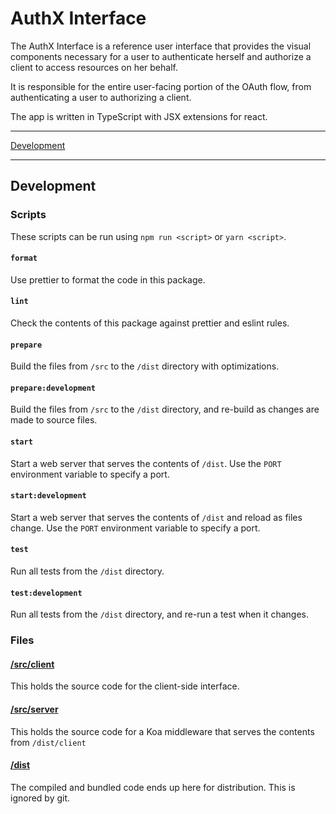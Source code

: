 # AuthX Interface

The AuthX Interface is a reference user interface that provides the visual components necessary for a user to authenticate herself and authorize a client to access resources on her behalf.

It is responsible for the entire user-facing portion of the OAuth flow, from authenticating a user to authorizing a client.

The app is written in TypeScript with JSX extensions for react.

---

[Development](#development)

---

## Development

### Scripts

These scripts can be run using `npm run <script>` or `yarn <script>`.

#### `format`

Use prettier to format the code in this package.

#### `lint`

Check the contents of this package against prettier and eslint rules.

#### `prepare`

Build the files from `/src` to the `/dist` directory with optimizations.

#### `prepare:development`

Build the files from `/src` to the `/dist` directory, and re-build as changes are made to source files.

#### `start`

Start a web server that serves the contents of `/dist`. Use the `PORT` environment variable to specify a port.

#### `start:development`

Start a web server that serves the contents of `/dist` and reload as files change. Use the `PORT` environment variable to specify a port.

#### `test`

Run all tests from the `/dist` directory.

#### `test:development`

Run all tests from the `/dist` directory, and re-run a test when it changes.

### Files

#### [/src/client](src/client/)

This holds the source code for the client-side interface.

#### [/src/server](src/server/)

This holds the source code for a Koa middleware that serves the contents from `/dist/client`

#### [/dist](dist/)

The compiled and bundled code ends up here for distribution. This is ignored by git.
